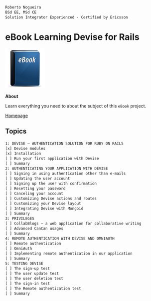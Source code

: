 ```
Roberto Nogueira  
BSd EE, MSd CE
Solution Integrator Experienced - Certified by Ericsson
```
# eBook Learning Devise for Rails

![ebook image](images/ebook.png)

**About**

Learn everything you need to about the subject of this `eBook` project.

[Homepage](https://www.packtpub.com/application-development/learning-devise-rails)

## Topics
```
1: DEVISE – AUTHENTICATION SOLUTION FOR RUBY ON RAILS
[x] Devise modules
[x] Installation
[ ] Run your first application with Devise
[ ] Summary
2: AUTHENTICATING YOUR APPLICATION WITH DEVISE
[ ] Signing in using authentication other than e-mails
[ ] Updating the user account
[ ] Signing up the user with confirmation
[ ] Resetting your password
[ ] Canceling your account
[ ] Customizing Devise actions and routes
[ ] Customizing your Devise layout
[ ] Integrating Devise with Mongoid
[ ] Summary
3: PRIVILEGES
[ ] CollabBlogs – a web application for collaborative writing
[ ] Advanced CanCan usages
[ ] Summary
4: REMOTE AUTHENTICATION WITH DEVISE AND OMNIAUTH
[ ] Remote authentication
[ ] OmniAuth
[ ] Implementing remote authentication in our application
[ ] Summary
5: TESTING DEVISE
[ ] The sign-up test
[ ] The user update test
[ ] The user deletion test
[ ] The sign-in test
[ ] The Remote authentication test
[ ] Summary
```
